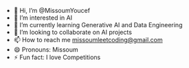 - 👋 Hi, I’m @MissoumYoucef
- 👀 I’m interested in AI
- 🌱 I’m currently learning Generative AI and Data Engineering
- 💞️ I’m looking to collaborate on AI projects
- 📫 How to reach me missoumleetcoding@gmail.com
- 😄 Pronouns: Missoum
- ⚡ Fun fact: I love Competitions

<!---
MissoumYoucef/MissoumYoucef is a ✨ special ✨ repository because its `README.md` (this file) appears on your GitHub profile.
You can click the Preview link to take a look at your changes.
--->
